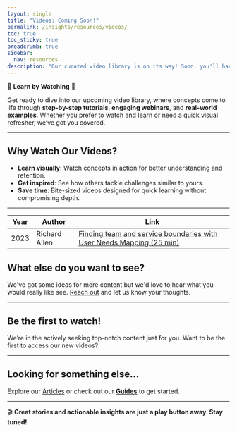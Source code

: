 ```yaml
---
layout: single
title: "Videos: Coming Soon!"
permalink: /insights/resources/videos/
toc: true
toc_sticky: true
breadcrumb: true
sidebar:
  nav: resources
description: "Our curated video library is on its way! Soon, you'll have access to tutorials, webinars, and real-world examples to bring concepts to life."
---
```


🎥 **Learn by Watching** 🎥

Get ready to dive into our upcoming video library, where concepts come to life through **step-by-step tutorials**, **engaging webinars**, and **real-world examples**. Whether you prefer to watch and learn or need a quick visual refresher, we’ve got you covered.

---

## Why Watch Our Videos?

- **Learn visually**: Watch concepts in action for better understanding and retention.
- **Get inspired**: See how others tackle challenges similar to yours.
- **Save time**: Bite-sized videos designed for quick learning without compromising depth.

---

| Year | Author              | Link |
| ---- | ------------------- | ---- |
| 2023 | Richard Allen  | [Finding team and service boundaries with User Needs Mapping (25 min)](https://www.youtube.com/watch?v=9KScLA7zCHU) |

## What else do you want to see?

We've got some ideas for more content but we'd love to hear what you would really like see. [Reach out](/contact) and let us know your thoughts.

---

## Be the first to watch!

We’re in the actively seeking top-notch content just for you. Want to be the first to access our new videos? 

<script async data-uid="06c268f237" src="https://betterteamdynamics.kit.com/06c268f237/index.js"></script>

---

## Looking for something else…

Explore our [Articles](/insights/articles/) or check out our **[Guides](/insights/resources/guides/)** to get started.

---

🎬 **Great stories and actionable insights are just a play button away. Stay tuned!**
